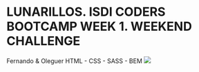 # LUNARILLOS. ISDI CODERS BOOTCAMP WEEK 1. WEEKEND CHALLENGE
Fernando &amp; Oleguer
HTML - CSS - SASS - BEM 
![](lunarillos.gif)
